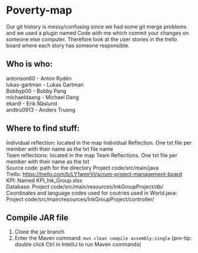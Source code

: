 # Poverty-map

Our git history is messy/confusing since we had some git merge problems and we used a plugin named Code with me which commit your changes on someone else computer. Therefore look at the user stories in the trello board where each story has someone responsible.

## Who is who:  
antonson60 - Anton Rydén  
lukas-gartman - Lukas Gartman  
Bobbyp00 - Bobby Pang  
michaeldaang - Michael Dang  
ekan9 - Erik Näslund  
andtru0913 - Anders Truong  

## Where to find stuff:  
Individual reflection: located in the map Individual Reflection. One txt file per member with their name as the txt file name  
Team reflections: located in the map Team Reflections. One txt file per member with their name as the txt  
Source code: path for the directory Project code/src/main/java  
Trello: https://trello.com/b/LY1wmrVj/scrum-project-management-board  
KPI: Named KPI_Ink_Group.xlsx  
Database: Project code/src/main/resources/InkGroupProject/db/  
Coordinates and language codes used for coutries used in World.java: Project code/src/main/resources/InkGroupProject/controller/  

## Compile JAR file
1. Clone the jar branch
2. Enter the Maven command: 
```mvn clean compile assembly:single```
(pro-tip: double click Ctrl in IntelliJ to run Maven commands)
